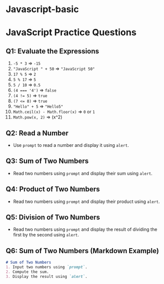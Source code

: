 # Javascript-basic

# JavaScript Practice Questions

## Q1: Evaluate the Expressions
1. `-5 * 3` => `-15`
2. `"JavaScript " + 50` => `"JavaScript 50"`
3. `17 % 5` => `2`
4. `5 % 17` => `5`
5. `5 / 10` => `0.5`
6. `(4 === '4')` => `false`
7. `(4 != 5)` => `true`
8. `(7 <= 8)` => `true`
9. `"Hello" + 5` => `"Hello5"`
10. `Math.ceil(x) - Math.floor(x)` => `0` or `1`
11. `Math.pow(x, 2)` => \(x^2\)

## Q2: Read a Number
- Use `prompt` to read a number and display it using `alert`.

## Q3: Sum of Two Numbers
- Read two numbers using `prompt` and display their sum using `alert`.

## Q4: Product of Two Numbers
- Read two numbers using `prompt` and display their product using `alert`.

## Q5: Division of Two Numbers
- Read two numbers using `prompt` and display the result of dividing the first by the second using `alert`.

## Q6: Sum of Two Numbers (Markdown Example)
```markdown
# Sum of Two Numbers
1. Input two numbers using `prompt`.
2. Compute the sum.
3. Display the result using `alert`.
